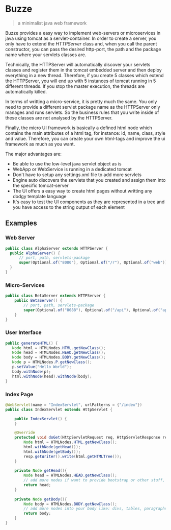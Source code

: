 # Buzze
> a minimalist java web framework

Buzze provides a easy way to implement web-servers or microservices in java using tomcat as a servlet-container. In order to create a server, you only have to extend the *HTTPServer* class and, when you call the parent constructor, you can pass the desired http-port, the path and the package name where your servlets classes are.

Technically, the HTTPServer will automatically discover your servlets classes and register them in the tomcat embedded server and then deploy everything in a new thread. Therefore, if you create 5 classes which extend the HTTPServer, you will end up with 5 instances of tomcat running in 5 different threads. If you stop the master execution, the threads are automatically killed. 

In terms of writting a micro-service, it is pretty much the same. You only need to provide a different servlet package name as the HTTPServer only manages and runs servlets. So the business rules that you write inside of these classes are not analysed by the HTTPServer.

Finally, the micro UI framework is basically a defined html node which contains the main attributes of a html tag, for instance: id, name, class, style and value. Therefore, you can create your own html-tags and improve the ui framework as much as you want.

The major advantages are:
* Be able to use the low-level java servlet object as is
* WebApp or WebService is running in a dedicated tomcat
* Don't have to setup any settings.xml file to add more servlets
* Engine auto discovers the servlets that you created and assign them into the specific tomcat-server
* The UI offers a easy way to create html pages without writting any dodgy template language
* It's easy to test the UI components as they are represented in a tree and you have access to the string output of each element


## Examples
### Web Server
```java
public class AlphaServer extends HTTPServer {
  public AlphaServer() {
      // port, path, servlets-package 
      super(Optional.of("8080"), Optional.of("/r"), Optional.of("web"));
  }
}
```

### Micro-Services
```java
public class BetaServer extends HTTPServer {
    public BetaServer() {
        // port, path, servlets-package 
        super(Optional.of("8088"), Optional.of("/api"), Optional.of("api"));
    }
}
```


### User Interface
```java
public generateHTML() {
   Node html = HTMLNodes.HTML.getNewClass();
   Node head = HTMLNodes.HEAD.getNewClass();
   Node body = HTMLNodes.BODY.getNewClass();
   Node p = HTMLNodes.P.getNewClass();
   p.setValue("Hello World");
   body.withNode(p);
   html.withNode(head).withNode(body);
}
```

### Index Page
```java
@WebServlet(name = "IndexServlet", urlPatterns = {"/index"})
public class IndexServlet extends HttpServlet {

    public IndexServlet() {
    }

    @Override
    protected void doGet(HttpServletRequest req, HttpServletResponse resp) throws ServletException, IOException {
        Node html = HTMLNodes.HTML.getNewClass();
        html.withNode(getHead());
        html.withNode(getBody());
        resp.getWriter().write(html.getHTMLTree());
    }
    
    private Node getHead(){
        Node head = HTMLNodes.HEAD.getNewClass();
        // add more nodes if want to provide bootstrap or other stuff, like title and so on
        return head;
    }
    
    private Node getBody(){
        Node body = HTMLNodes.BODY.getNewClass();
        // add more nodes into your body like: divs, tables, paragraphs, headers and so on
        return body;
    }
}
```
